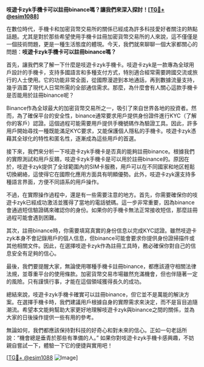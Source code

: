**吱遊卡zyk手機卡可以註冊binance嗎？讓我們來深入探討！[[TG💪+ @esim1088](https://t.me/s/esim1088)]**

在數位時代，手機卡和加密貨幣交易所的關係已經成為許多科技愛好者關注的熱點話題。尤其是對於那些希望使用手機卡註冊加密貨幣交易所的人來說，這不僅僅是一個技術問題，更是一種生活態度的體現。今天，我們就來聊聊一個大家都關心的問題：**吱遊卡zyk手機卡可以註冊binance嗎？**

首先，讓我們來了解一下什麼是吱遊卡zyk手機卡。吱遊卡zyk是一款專為全球用戶設計的手機卡，支持多國語言和多種支付方式，特別適合經常需要跨國交流或旅行的人士使用。它的功能非常全面，從國際漫遊到本地通話，再到數據流量支持，幾乎涵蓋了現代人日常所需的全部通信需求。那麼，為什麼會有人關心這款手機卡是否能用於註冊binance呢？

Binance作為全球最大的加密貨幣交易所之一，吸引了來自世界各地的投資者。然而，為了確保平台的安全性，binance通常要求用戶提供身份證件進行KYC（了解你的客戶）認證。這個過程可能需要用戶提供手機號碼作為驗證工具。因此，許多用戶開始尋找一種既能滿足KYC要求，又能保護個人隱私的手機卡。吱遊卡zyk憑藉其全球化的特性和匿名性，逐漸成為這些用戶的首選。

接下來，我們來分析一下吱遊卡zyk手機卡是否真的能夠註冊binance。根據我們的實際測試和用戶反饋，吱遊卡zyk手機卡是可以用於註冊binance的。原因在於，吱遊卡zyk提供了全球範圍內的SIM卡服務，用戶可以在不同國家和地区輕鬆切換網絡，這使得它在國際化應用方面具有明顯優勢。此外，吱遊卡zyk還支持多種語言界面，方便不同語系的用戶操作。

不過，在實際操作過程中，還是有一些需要注意的地方。首先，你需要確保你的吱遊卡zyk已經成功激活並獲得了當地的電話號碼。這一步非常重要，因為binance會通過短信驗證碼來確認你的身份。如果你的手機卡無法正常接收短信，那麼註冊過程可能會遇到困難。

其次，註冊binance時，你需要填寫真實的身份信息以完成KYC認證。雖然吱遊卡zyk本身不會記錄用戶的個人信息，但binance可能會要求你提供身份證掃描件或其他相關文件。因此，在選擇吱遊卡zyk作為註冊工具時，務必確保你對自己的信息安全有足夠的信心。

最後，我們要提醒大家，無論使用哪種手機卡註冊binance，都應該遵守相關法律法規，並尊重平台的使用條款。加密貨幣交易市場雖然充滿機會，但也伴隨著一定的風險。只有謹慎行事，才能在這個領域獲得長久的成功。

總結來說，吱遊卡zyk手機卡確實可以註冊binance，但它並不是萬能的解決方案。在選擇手機卡時，我們建議用戶根據自身的實際需求來決定，而不是盲目追隨潮流。希望本文能夠幫助大家更好地理解吱遊卡zyk與binance之間的關係，並為大家的日後操作提供一些有用的參考。

無論如何，我們都應該保持對科技的好奇心和對未來的信心。正如一句老話所說：“機會總是垂青於那些有準備的人。” 如果你對吱遊卡zyk手機卡感興趣，不妨親自嘗試一下，體驗一下它的便捷與實用吧！

[[TG💪+ @esim1088](https://t.me/s/esim1088) ![Image](https://i.postimg.cc/4NQfJmqS/Snipaste-2025-05-13-00-14-12.png)]